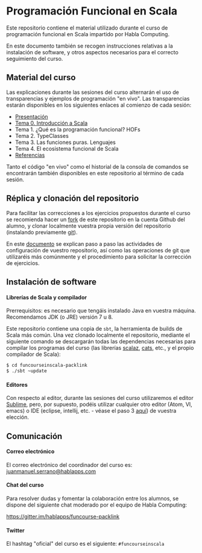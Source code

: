 # Programación Funcional en Scala

Este repositorio contiene el material utilizado durante el curso de programación funcional en Scala impartido por Habla Computing.

En este documento también se recogen instrucciones relativas a la instalación de software, y otros aspectos necesarios para el correcto seguimiento del curso.

## Material del curso

Las explicaciones durante las sesiones del curso alternarán el uso de transparencias y ejemplos de programación "en vivo". Las transparencias estarán disponibles en los siguientes enlaces al comienzo de cada sesión:

* [Presentación](presentacion.pdf)
* [Tema 0. Introducción a Scala](tema0-scalaintro/IntroduccionAScala.pdf)
* Tema 1. ¿Qué es la programación funcional? HOFs
* Tema 2. TypeClasses
* Tema 3. Las funciones puras. Lenguajes
* Tema 4. El ecosistema funcional de Scala
* [Referencias](REFS.md)

Tanto el código "en vivo" como el historial de la consola de comandos se encontrarán también disponibles en este repositorio al término de cada sesión.

## Réplica y clonación del repositorio

Para facilitar las correcciones a los ejercicios propuestos durante el curso se recomienda hacer un [fork](https://help.github.com/articles/fork-a-repo/#fork-an-example-repository) de este repositorio en la cuenta Github del alumno, y clonar localmente vuestra propia versión del repositorio (instalando previamente [git](https://git-scm.com/)).

En este [documento](InstruccionesGithub.pdf) se explican paso a paso las actividades de configuración de vuestro repositorio, así como las operaciones de git que utilizaréis más comúnmente y el procedimiento para solicitar la corrección de ejercicios. 

## Instalación de software

#### Librerías de Scala y compilador

Prerrequisitos: es necesario que tengáis instalado Java en vuestra máquina. Recomendamos JDK (o JRE) versión 7 u 8.

Este repositorio contiene una copia de `sbt`, la herramienta de builds de Scala más común. Una vez clonado localmente el repositorio, mediante el siguiente comando se descargarán todas las dependencias necesarias para compilar los programas del curso (las librerías [scalaz](https://github.com/scalaz/scalaz/tree/v7.2.0-M5), [cats](https://github.com/non/cats/tree/v0.3.0), etc., y el propio compilador de Scala):  

```bash
$ cd funcourseinscala-packlink
$ ./sbt ~update
```

#### Editores

Con respecto al editor, durante las sesiones del curso utilizaremos el editor [Sublime](http://www.sublimetext.com/), pero, por supuesto, podéis utilizar cualquier otro editor (Atom, VI, emacs) o IDE (eclipse, intellij, etc. - véase el paso 3 [aquí](http://www.scala-lang.org/download/)) de vuestra elección.

## Comunicación

#### Correo electrónico

El correo electrónico del coordinador del curso es: [juanmanuel.serrano@hablapps.com](mailto:juanmanuel.serrano@hablapps.com)

#### Chat del curso 

Para resolver dudas y fomentar la colaboración entre los alumnos, se dispone del siguiente chat moderado por el equipo de Habla Computing:

https://gitter.im/hablapps/funcourse-packlink

#### Twitter

El hashtag "oficial" del curso es el siguiente: `#funcourseinscala`
